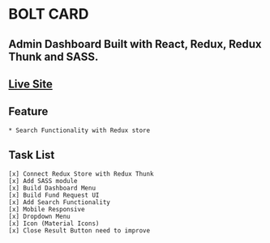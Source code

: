 # BOLT CARD
## Admin Dashboard Built with React, Redux, Redux Thunk and SASS.

## [Live Site](https://bolt-card.netlify.app/)

## Feature
    * Search Functionality with Redux store

## Task List
    [x] Connect Redux Store with Redux Thunk
    [x] Add SASS module
    [x] Build Dashboard Menu
    [x] Build Fund Request UI
    [x] Add Search Functionality
    [x] Mobile Responsive
    [x] Dropdown Menu
    [x] Icon (Material Icons)
    [x] Close Result Button need to improve